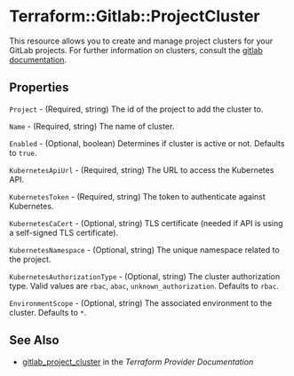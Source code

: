 # Terraform::Gitlab::ProjectCluster

This resource allows you to create and manage project clusters for your GitLab projects.
For further information on clusters, consult the [gitlab
documentation](https://docs.gitlab.com/ce/user/project/clusters/index.html).

## Properties

`Project` - (Required, string) The id of the project to add the cluster to.

`Name` - (Required, string) The name of cluster.

`Enabled` - (Optional, boolean) Determines if cluster is active or not. Defaults to `true`.

`KubernetesApiUrl` - (Required, string) The URL to access the Kubernetes API.

`KubernetesToken` - (Required, string) The token to authenticate against Kubernetes.

`KubernetesCaCert` - (Optional, string) TLS certificate (needed if API is using a self-signed TLS certificate).

`KubernetesNamespace` - (Optional, string) The unique namespace related to the project.

`KubernetesAuthorizationType` - (Optional, string) The cluster authorization type. Valid values are `rbac`, `abac`, `unknown_authorization`. Defaults to `rbac`.

`EnvironmentScope` - (Optional, string) The associated environment to the cluster. Defaults to `*`.


## See Also

* [gitlab_project_cluster](https://www.terraform.io/docs/providers/gitlab/r/project_cluster.html) in the _Terraform Provider Documentation_